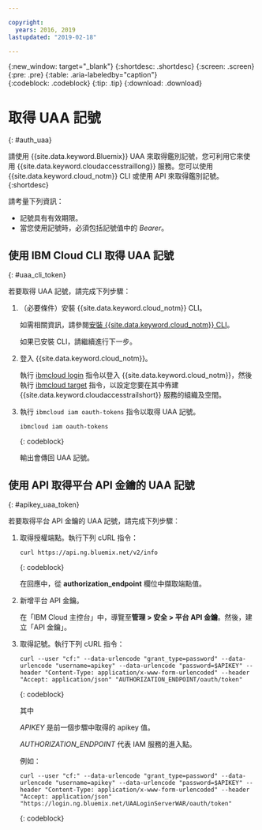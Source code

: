 ```yaml
---

copyright:
  years: 2016, 2019
lastupdated: "2019-02-18"

---
```


{:new_window: target="_blank"}
{:shortdesc: .shortdesc}
{:screen: .screen}
{:pre: .pre}
{:table: .aria-labeledby="caption"}    
{:codeblock: .codeblock}
{:tip: .tip}
{:download: .download}


# 取得 UAA 記號
{: #auth_uaa}

請使用 {{site.data.keyword.Bluemix}} UAA 來取得鑑別記號，您可利用它來使用 {{site.data.keyword.cloudaccesstraillong}} 服務。您可以使用 {{site.data.keyword.cloud_notm}} CLI 或使用 API 來取得鑑別記號。
{:shortdesc}

請考量下列資訊：

* 記號具有有效期限。 
* 當您使用記號時，必須包括記號值中的 *Bearer*。
		
## 使用 IBM Cloud CLI 取得 UAA 記號
{: #uaa_cli_token}

若要取得 UAA 記號，請完成下列步驟：

1. （必要條件）安裝 {{site.data.keyword.cloud_notm}} CLI。

   如需相關資訊，請參閱[安裝 {{site.data.keyword.cloud_notm}} CLI](/docs/cli?topic=cloud-cli-ibmcloud-cli#ibmcloud-cli)。
   
   如果已安裝 CLI，請繼續進行下一步。
    
2. 登入 {{site.data.keyword.cloud_notm}}。 

    執行 [ibmcloud login](/docs/cli/reference/ibmcloud/bx_cli.html#ibmcloud_login) 指令以登入 {{site.data.keyword.cloud_notm}}，然後執行 [ibmcloud target](/docs/cli/reference/ibmcloud/bx_cli.html#ibmcloud_target) 指令，以設定您要在其中佈建 {{site.data.keyword.cloudaccesstrailshort}} 服務的組織及空間。
	
3. 執行 `ibmcloud iam oauth-tokens` 指令以取得 UAA 記號。

    ```
	ibmcloud iam oauth-tokens
	```
	{: codeblock}
	
	輸出會傳回 UAA 記號。


	


## 使用 API 取得平台 API 金鑰的 UAA 記號
{: #apikey_uaa_token}

若要取得平台 API 金鑰的 UAA 記號，請完成下列步驟：

1. 取得授權端點。執行下列 cURL 指令：

    ```
    curl https://api.ng.bluemix.net/v2/info
    ```
    {: codeblock}

    在回應中，從 **authorization_endpoint** 欄位中擷取端點值。

2. 新增平台 API 金鑰。

    在「IBM Cloud 主控台」中，導覽至**管理 > 安全 > 平台 API 金鑰**。然後，建立「API 金鑰」。

3. 取得記號。執行下列 cURL 指令：

    ```
    curl --user "cf:" --data-urlencode "grant_type=password" --data-urlencode "username=apikey" --data-urlencode "password=$APIKEY" --header "Content-Type: application/x-www-form-urlencoded" --header "Accept: application/json" "AUTHORIZATION_ENDPOINT/oauth/token"
    ```
    {: codeblock}

    其中 
    
    *APIKEY* 是前一個步驟中取得的 apikey 值。
    
    *AUTHORIZATION_ENDPOINT* 代表 IAM 服務的進入點。

    例如：

    ```
    curl --user "cf:" --data-urlencode "grant_type=password" --data-urlencode "username=apikey" --data-urlencode "password=$APIKEY" --header "Content-Type: application/x-www-form-urlencoded" --header "Accept: application/json" "https://login.ng.bluemix.net/UAALoginServerWAR/oauth/token"
    ```
    {: codeblock}


